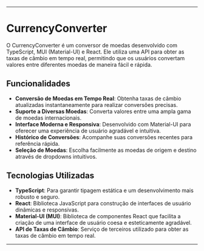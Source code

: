 ---

# CurrencyConverter

O CurrencyConverter é um conversor de moedas desenvolvido com TypeScript, MUI (Material-UI) e React. Ele utiliza uma API para obter as taxas de câmbio em tempo real, permitindo que os usuários convertam valores entre diferentes moedas de maneira fácil e rápida.

## Funcionalidades

- **Conversão de Moedas em Tempo Real**: Obtenha taxas de câmbio atualizadas instantaneamente para realizar conversões precisas.
- **Suporte a Diversas Moedas**: Converta valores entre uma ampla gama de moedas internacionais.
- **Interface Moderna e Responsiva**: Desenvolvido com Material-UI para oferecer uma experiência de usuário agradável e intuitiva.
- **Histórico de Conversões**: Acompanhe suas conversões recentes para referência rápida.
- **Seleção de Moedas**: Escolha facilmente as moedas de origem e destino através de dropdowns intuitivos.

## Tecnologias Utilizadas

- **TypeScript**: Para garantir tipagem estática e um desenvolvimento mais robusto e seguro.
- **React**: Biblioteca JavaScript para construção de interfaces de usuário dinâmicas e responsivas.
- **Material-UI (MUI)**: Biblioteca de componentes React que facilita a criação de uma interface de usuário coesa e esteticamente agradável.
- **API de Taxas de Câmbio**: Serviço de terceiros utilizado para obter as taxas de câmbio em tempo real.

---